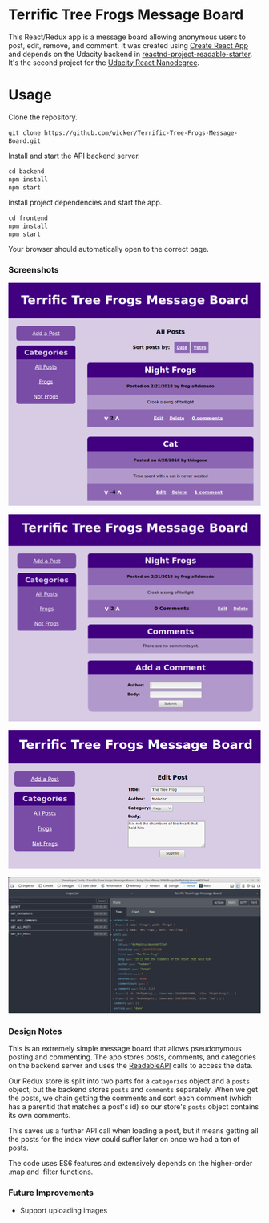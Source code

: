 # Terrific Tree Frogs Message Board

This React/Redux app is a message board allowing anonymous users to post, edit, remove, and comment. It was created using [Create React App](https://github.com/facebookincubator/create-react-app) and depends on the Udacity backend in [reactnd-project-readable-starter](https://github.com/udacity/reactnd-project-readable-starter). It's the second project for the [Udacity React Nanodegree](https://www.udacity.com/course/react-nanodegree--nd019).

# Usage

Clone the repository.

```
git clone https://github.com/wicker/Terrific-Tree-Frogs-Message-Board.git
```

Install and start the API backend server.

```
cd backend
npm install
npm start
```

Install project dependencies and start the app.

```
cd frontend
npm install
npm start
```

Your browser should automatically open to the correct page.

### Screenshots

![](img/front_page.png)

![](img/view_post.png)

![](img/edit_post.png)

![](img/redux_devtools.png)

### Design Notes

This is an extremely simple message board that allows pseudonymous posting and commenting. The app stores posts, comments, and categories on the backend server and uses the [ReadableAPI](https://github.com/wicker/Terrific-Tree-Frogs-Message-Board/blob/master/frontend/src/utils/ReadableAPI.js) calls to access the data.

Our Redux store is split into two parts for a `categories` object and a `posts` object, but the backend stores `posts` and `comments` separately. When we get the posts, we chain getting the comments and sort each comment (which has a parentid that matches a post's id) so our store's `posts` object contains its own comments. 

This saves us a further API call when loading a post, but it means getting all the posts for the index view could suffer later on once we had a ton of posts. 

The code uses ES6 features and extensively depends on the higher-order .map and .filter functions. 

### Future Improvements

- Support uploading images

